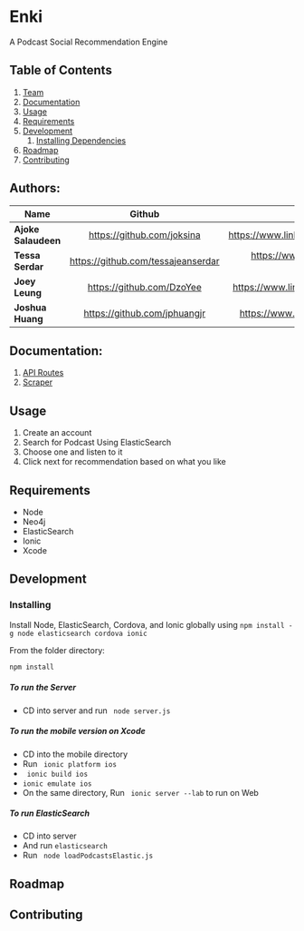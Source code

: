 # Enki
A Podcast Social Recommendation Engine

## Table of Contents

1. [Team](#authors)
2. [Documentation](#Documentation)
1. [Usage](#usage)
1. [Requirements](#requirements)
1. [Development](#development)
    1. [Installing Dependencies](#installing-dependencies)
1. [Roadmap](#roadmap)
1. [Contributing](#contributing)

## Authors:

| Name        | Github           | LinkedIn  |
| ------------- |:-------------:| -----:|
| **Ajoke Salaudeen**      | https://github.com/joksina | https://www.linkedin.com/in/jksalaudeen |
| **Tessa Serdar**      | https://github.com/tessajeanserdar      | https://www.linkedin.com/in/tessa-serdar-5a977b18 |
| **Joey Leung** | https://github.com/DzoYee      |   https://www.linkedin.com/in/joeydleung  |
| **Joshua Huang** | https://github.com/jphuangjr     |   https://www.linkedin.com/in/jphuangjr  |

## Documentation:
1. [API Routes](https://github.com/Fickle-Piglet/ficklePiglet/wiki/API-Routes)
2. [Scraper](https://github.com/Fickle-Piglet/ficklePiglet/wiki/Data-Scraper)


## Usage

1. Create an account
2. Search for Podcast Using ElasticSearch
3. Choose one and listen to it
4. Click next for recommendation based on what you like

## Requirements

- Node
- Neo4j
- ElasticSearch
- Ionic
- Xcode

## Development

### Installing 

Install Node, ElasticSearch, Cordova, and Ionic globally using `npm install -g node elasticsearch cordova ionic` 

From the folder directory:

```sh
npm install
```
##### To run the Server

- CD into server and run ``` node server.js```

##### To run the mobile version on Xcode

- CD into the mobile directory
- Run ``` ionic platform ios```
- ``` ionic build ios```
- ```ionic emulate ios```
- On the same directory, Run ``` ionic server --lab``` to run on Web

##### To run ElasticSearch

- CD into server
- And run ```elasticsearch```
- Run ``` node loadPodcastsElastic.js```

## Roadmap

## Contributing
